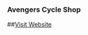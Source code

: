 ### Avengers Cycle Shop

##[Visit Website](https://shariar-hasan.github.io/AvengersCycle?index.html)
